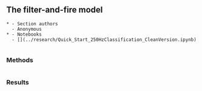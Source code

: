 ## The filter-and-fire model

```{list-table}
* - Section authors
  - Anonymous
* - Notebooks
  - [](../research/Quick_Start_250HzClassification_CleanVersion.ipynb)
```

```{include} introduction.md
```

### Methods
```{include} methods.md
```

### Results
```{include} results.md
```
